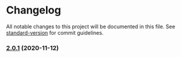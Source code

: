 # Changelog

All notable changes to this project will be documented in this file. See [standard-version](https://github.com/conventional-changelog/standard-version) for commit guidelines.

### [2.0.1](https://github.com/lyxdream/newTest/compare/v2.0.0...v2.0.1) (2020-11-12)
